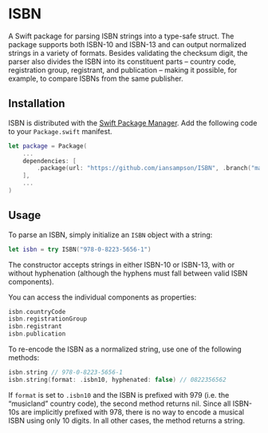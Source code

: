 # ISBN

A Swift package for parsing ISBN strings into a type-safe struct.
The package supports both ISBN-10 and ISBN-13
and can output normalized strings in a variety of formats.
Besides validating the checksum digit, the parser also divides the ISBN
into its constituent parts – country code, registration group,
registrant, and publication – making it possible, for example,
to compare ISBNs from the same publisher.


## Installation

ISBN is distributed with the [Swift Package Manager](https://swift.org/package-manager/). 
Add the following code to your `Package.swift` manifest.

``` Swift
let package = Package(
    ...
    dependencies: [
        .package(url: "https://github.com/iansampson/ISBN", .branch("main"))
    ],
    ...
)
```


## Usage

To parse an ISBN, simply initialize an `ISBN` object with a string:

``` Swift
let isbn = try ISBN("978-0-8223-5656-1")
```

The constructor accepts strings in either ISBN-10 or ISBN-13,
with or without hyphenation (although the hyphens must fall 
between valid ISBN components).

You can access the individual components as properties:

``` Swift
isbn.countryCode
isbn.registrationGroup
isbn.registrant
isbn.publication
```

To re-encode the ISBN as a normalized string,
use one of the following methods:

``` Swift
isbn.string // 978-0-8223-5656-1
isbn.string(format: .isbn10, hyphenated: false) // 0822356562
```

If `format` is set to `.isbn10` and the ISBN is prefixed
with 979 (i.e. the “musicland” country code), the second method
returns nil. Since all ISBN-10s are implicitly prefixed with 978,
there is no way to encode a musical ISBN using only 10 digits.
In all other cases, the method returns a string.
